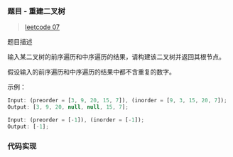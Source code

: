 ### 题目 - 重建二叉树

> [leetcode 07](https://leetcode-cn.com/problems/zhong-jian-er-cha-shu-lcof/)

题目描述

输入某二叉树的前序遍历和中序遍历的结果，请构建该二叉树并返回其根节点。

假设输入的前序遍历和中序遍历的结果中都不含重复的数字。

示例：

```js
Input: (preorder = [3, 9, 20, 15, 7]), (inorder = [9, 3, 15, 20, 7]);
Output: [3, 9, 20, null, null, 15, 7];

Input: (preorder = [-1]), (inorder = [-1]);
Output: [-1];
```

### 代码实现

```js

```
